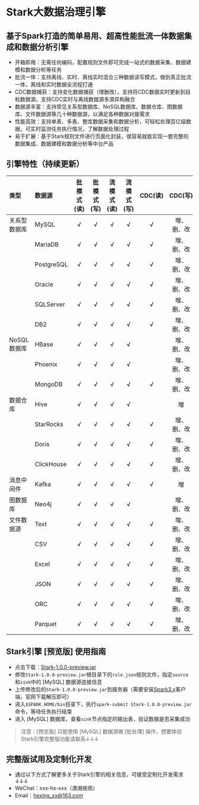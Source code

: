 # Stark大数据治理引擎
## 基于Spark打造的简单易用、超高性能批流一体数据集成和数据分析引擎
* 开箱即用：无需任何编码，配置规则文件即可完成一站式的数据采集、数据建模和数据分析等任务
* 批流一体：支持离线、实时、离线实时混合三种数据读写模式，做到真正批流一体，离线和实时数据全流程打通
* CDC数据捕获：支持变化数据捕获（增删改），支持将CDC数据实时更新到目标数据源，支持CDC实时与离线数据源多源异构融合
* 数据源丰富：支持常见关系型数据库、NoSQL数据库、数据仓库、图数据库、文件数据源等几十种数据源，以满足各种数据对接需求
* 性能高效：支持单表、多表、整库数据采集和数据分析，可轻松处理百亿级数据，可实时监测任务执行情况，了解数据处理过程
* 易于扩展：基于Stark规则文件进行页面化封装，很容易就能实现一套完整的数据集成、数据建模和数据分析等中台产品

## 引擎特性（持续更新）
|类型         |数据源      |批模式(读)|批模式(写)|流模式(读)|流模式(写)|CDC(读)|CDC(写)   |
|:------------|:-----------|:--------:|:--------:|:--------:|:--------:|:-----:|:--------:|
|关系型数据库 |MySQL       |√         |√         |√         |√         |√      |增、删、改|
|			  |MariaDB     |√         |√         |√         |√         |√      |增、删、改|
|             |PostgreSQL  |√         |√         |√         |√         |√      |增、删、改|
|             |Oracle      |√         |√         |√         |√         |√      |增、删、改|
|             |SQLServer   |√         |√         |√         |√         |√      |增、删、改|
|             |DB2         |√         |√         |√         |√         |√      |增、删、改|
|NoSQL数据库  |HBase	   |√         |√         |√         |√         |       |增、删、改|
|             |Phoenix     |√         |√         |√         |√         |       |增、删、改|
|             |MongoDB     |√         |√         |√         |√         |√      |增、删、改|
|数据仓库     |Hive        |√         |√         |√         |√         |       |增        |
|             |StarRocks   |√         |√         |√         |√         |√      |增、删、改|
|             |Doris       |√         |√         |√         |√         |√      |增、删、改|
|             |ClickHouse  |√         |√         |√         |√         |√      |增、删、改|
|消息中间件   |Kafka       |√         |√         |√         |√         |√      |增        |
|图数据库     |Neo4j       |√         |√         |√         |√         |       |增、删、改|
|文件数据源   |Text        |√         |√         |√         |√         |√      |增、删、改|
|             |CSV         |√         |√         |√         |√         |√      |增、删、改|
|             |Excel       |√         |√         |√         |√         |√      |增、删、改|
|             |JSON        |√         |√         |√         |√         |√      |增、删、改|
|             |ORC         |√         |√         |√         |√         |√      |增、删、改|
|             |Parquet     |√         |√         |√         |√         |√      |增、删、改|

## Stark引擎 [预览版] 使用指南
* 点击下载：[Stark-1.0.0-preview.jar](https://github.com/hexnn/Stark/releases/download/1.0.0-preview/Stark-1.0.0-preview.jar) 
* 修改`Stark-1.0.0-preview.jar`根目录下的`rule.json`规则文件，指定`source`和`sink`中的 [MySQL] 数据源连接信息
* 上传修改后的`Stark-1.0.0-preview.jar`到服务器（需要安装[Spark3.x](https://spark.apache.org/downloads.html)客户端，官网下载解压即可）
* 进入`$SPARK_HOME/bin`目录下，执行`spark-submit Stark-1.0.0-preview.jar`命令，等待任务执行结束
* 进入 [MySQL] 数据库，查看`sink`节点指定的输出表，验证数据是否采集成功
> 注意：[预览版] 只能使用 [MySQL] 数据源做 [批处理] 操作，想要体验Stark引擎完整版功能请联系↓↓↓

## 完整版试用及定制化开发
* 通过以下方式了解更多关于Stark引擎的相关信息，可接受定制化开发需求↓↓↓
* WeChat：xxx-hx-xxx（潇湘夜雨）
* Email：hexing_xx@163.com
